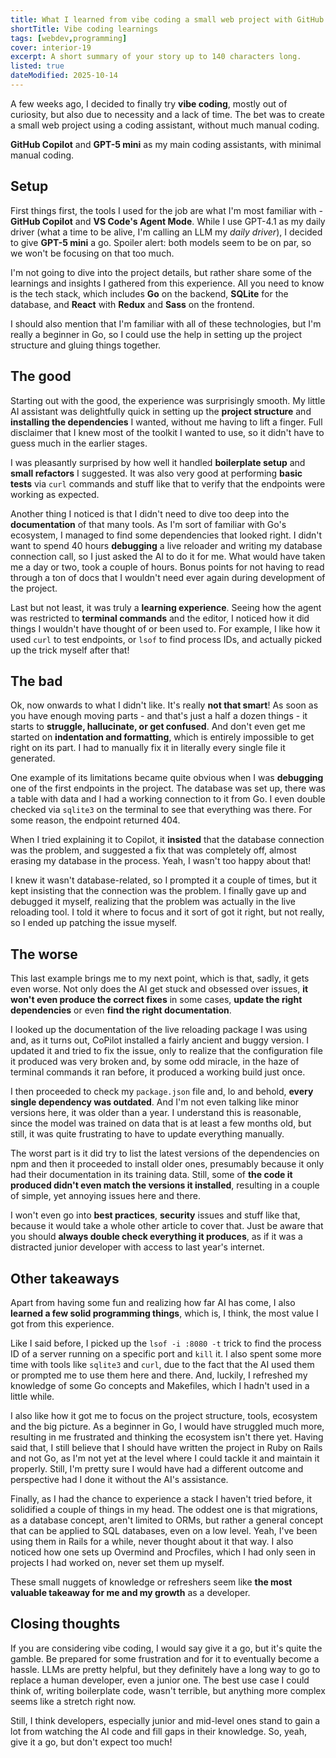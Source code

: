```yaml
---
title: What I learned from vibe coding a small web project with GitHub Copilot and GPT-5 mini
shortTitle: Vibe coding learnings
tags: [webdev,programming]
cover: interior-19
excerpt: A short summary of your story up to 140 characters long.
listed: true
dateModified: 2025-10-14
---
```


A few weeks ago, I decided to finally try **vibe coding**, mostly out of curiosity, but also due to necessity and a lack of time. The bet was to create a small web project using a coding assistant, without much manual coding.

**GitHub Copilot** and **GPT-5 mini** as my main coding assistants, with minimal manual coding.

## Setup

First things first, the tools I used for the job are what I'm most familiar with - **GitHub Copilot** and **VS Code's Agent Mode**. While I use GPT-4.1 as my daily driver (what a time to be alive, I'm calling an LLM my _daily driver_), I decided to give **GPT-5 mini** a go. Spoiler alert: both models seem to be on par, so we won't be focusing on that too much.

I'm not going to dive into the project details, but rather share some of the learnings and insights I gathered from this experience. All you need to know is the tech stack, which includes **Go** on the backend, **SQLite** for the database, and **React** with **Redux** and **Sass** on the frontend.

I should also mention that I'm familiar with all of these technologies, but I'm really a beginner in Go, so I could use the help in setting up the project structure and gluing things together.

## The good

Starting out with the good, the experience was surprisingly smooth. My little AI assistant was delightfully quick in setting up the **project structure** and **installing the dependencies** I wanted, without me having to lift a finger. Full disclaimer that I knew most of the toolkit I wanted to use, so it didn't have to guess much in the earlier stages.

I was pleasantly surprised by how well it handled **boilerplate setup** and **small refactors** I suggested. It was also very good at performing **basic tests** via `curl` commands and stuff like that to verify that the endpoints were working as expected.

Another thing I noticed is that I didn't need to dive too deep into the **documentation** of that many tools. As I'm sort of familiar with Go's ecosystem, I managed to find some dependencies that looked right. I didn't want to spend 40 hours **debugging** a live reloader and writing my database connection call, so I just asked the AI to do it for me. What would have taken me a day or two, took a couple of hours. Bonus points for not having to read through a ton of docs that I wouldn't need ever again during development of the project.

Last but not least, it was truly a **learning experience**. Seeing how the agent was restricted to **terminal commands** and the editor, I noticed how it did things I wouldn't have thought of or been used to. For example, I like how it used `curl` to test endpoints, or `lsof` to find process IDs, and actually picked up the trick myself after that!

## The bad

Ok, now onwards to what I didn't like. It's really **not that smart**! As soon as you have enough moving parts - and that's just a half a dozen things - it starts to **struggle, hallucinate, or get confused**. And don't even get me started on **indentation and formatting**, which is entirely impossible to get right on its part. I had to manually fix it in literally every single file it generated.

One example of its limitations became quite obvious when I was **debugging** one of the first endpoints in the project. The database was set up, there was a table with data and I had a working connection to it from Go. I even double checked via `sqlite3` on the terminal to see that everything was there. For some reason, the endpoint returned 404.

When I tried explaining it to Copilot, it **insisted** that the database connection was the problem, and suggested a fix that was completely off, almost erasing my database in the process. Yeah, I wasn't too happy about that!

I knew it wasn't database-related, so I prompted it a couple of times, but it kept insisting that the connection was the problem. I finally gave up and debugged it myself, realizing that the problem was actually in the live reloading tool. I told it where to focus and it sort of got it right, but not really, so I ended up patching the issue myself.

## The worse

This last example brings me to my next point, which is that, sadly, it gets even worse. Not only does the AI get stuck and obsessed over issues, **it won't even produce the correct fixes** in some cases, **update the right dependencies** or even **find the right documentation**.

I looked up the documentation of the live reloading package I was using and, as it turns out, CoPilot installed a fairly ancient and buggy version. I updated it and tried to fix the issue, only to realize that the configuration file it produced was very broken and, by some odd miracle, in the haze of terminal commands it ran before, it produced a working build just once.

I then proceeded to check my `package.json` file and, lo and behold, **every single dependency was outdated**. And I'm not even talking like minor versions here, it was older than a year. I understand this is reasonable, since the model was trained on data that is at least a few months old, but still, it was quite frustrating to have to update everything manually.

The worst part is it did try to list the latest versions of the dependencies on npm and then it proceeded to install older ones, presumably because it only had their documentation in its training data. Still, some of **the code it produced didn't even match the versions it installed**, resulting in a couple of simple, yet annoying issues here and there.

I won't even go into **best practices**, **security** issues and stuff like that, because it would take a whole other article to cover that. Just be aware that you should **always double check everything it produces**, as if it was a distracted junior developer with access to last year's internet.

## Other takeaways

Apart from having some fun and realizing how far AI has come, I also **learned a few solid programming things**, which is, I think, the most value I got from this experience.

Like I said before, I picked up the `lsof -i :8080 -t` trick to find the process ID of a server running on a specific port and `kill` it. I also spent some more time with tools like `sqlite3` and `curl`, due to the fact that the AI used them or prompted me to use them here and there. And, luckily, I refreshed my knowledge of some Go concepts and Makefiles, which I hadn't used in a little while.

I also like how it got me to focus on the project structure, tools, ecosystem and the big picture. As a beginner in Go, I would have struggled much more, resulting in me frustrated and thinking the ecosystem isn't there yet. Having said that, I still believe that I should have written the project in Ruby on Rails and not Go, as I'm not yet at the level where I could tackle it and maintain it properly. Still, I'm pretty sure I would have had a different outcome and perspective had I done it without the AI's assistance.

Finally, as I had the chance to experience a stack I haven't tried before, it solidified a couple of things in my head. The oddest one is that migrations, as a database concept, aren't limited to ORMs, but rather a general concept that can be applied to SQL databases, even on a low level. Yeah, I've been using them in Rails for a while, never thought about it that way. I also noticed how one sets up Overmind and Procfiles, which I had only seen in projects I had worked on, never set them up myself.

These small nuggets of knowledge or refreshers seem like **the most valuable takeaway for me and my growth** as a developer.

## Closing thoughts

If you are considering vibe coding, I would say give it a go, but it's quite the gamble. Be prepared for some frustration and for it to eventually become a hassle. LLMs are pretty helpful, but they definitely have a long way to go to replace a human developer, even a junior one. The best use case I could think of, writing boilerplate code, wasn't terrible, but anything more complex seems like a stretch right now.

Still, I think developers, especially junior and mid-level ones stand to gain a lot from watching the AI code and fill gaps in their knowledge. So, yeah, give it a go, but don't expect too much!
